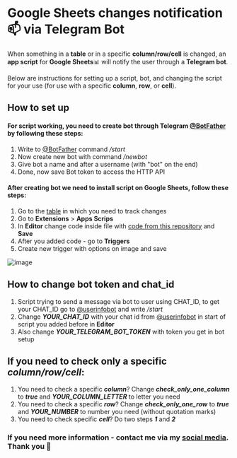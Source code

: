 # Google Sheets changes notification :mailbox: via Telegram Bot
When something in a **table** or in a specific **column/row/cell** is changed, an **app script** for **Google Sheets**:bar_chart:  will notify the user through a **Telegram bot**.

Below are instructions for setting up a script, bot, and changing the script for your use (for use with a specific **column**, **row**, or **cell**).

## How to set up
#### For script working, you need to create bot through Telegram [@BotFather](https://t.me/BotFather) by following these steps:

1. Write to [@BotFather](https://t.me/BotFather) command */start*
2. Now create new bot with command */newbot*
3. Give bot a name and after a username (with "bot" on the end)
4. Done, now save Bot token to access the HTTP API

#### After creating bot we need to install script on **Google Sheets**, follow these steps:

1. Go to the [table](https://docs.google.com/spreadsheets) in which you need to track changes
2. Go to **Extensions** > **Apps Scrips**
3. In **Editor** change code inside file with [code from this repository](https://github.com/plaksy/google-sheets-onedit-notify/blob/main/script.gs) and **Save**
4. After you added code - go to **Triggers**
5. Create new trigger with options on image and save

![image](https://user-images.githubusercontent.com/56319778/222957404-e76c97cb-4029-4de6-92f1-29c57c3e4e3e.png)

## How to change bot token and chat_id

1. Script trying to send a message via bot to user using CHAT_ID, to get your CHAT_ID go to [@userinfobot](https://t.me/userinfobot) and write */start*
2. Change ***YOUR_CHAT_ID*** with your chat id from [@userinfobot](https://t.me/userinfobot) in start of script you added before in **Editor**
3. Also change ***YOUR_TELEGRAM_BOT_TOKEN*** with token you get in bot setup

## If you need to check only a specific *column/row/cell*:
1. You need to check a specific ***column***? Change ***check_only_one_column*** to ***true*** and ***YOUR_COLUMN_LETTER*** to letter you need
2. You need to check a specific ***row***? Change ***check_only_one_row*** to ***true*** and ***YOUR_NUMBER*** to number you need (without quotation marks)
3. You need to check specific ***cell***?  Do two steps ***1*** and ***2***

### If you need more information - contact me via my [social media](https://github.com/plaksy). Thank you :herb:
